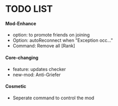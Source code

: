 # TODO LIST  

#### Mod-Enhance
- option: to promote friends on joining  
- Option: autoReconnect when "Exception occ..."
- Command: Remove all [Rank]

#### Core-changing
- feature: updates checker  
- new-mod: Anti-Griefer  

#### Cosmetic
- Seperate command to control the mod

